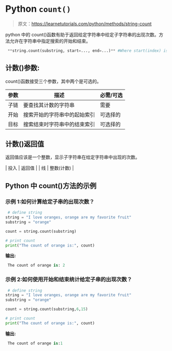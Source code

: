 # Python `count()`

> 原文：<https://learnetutorials.com/python/methods/string-count>

python 中的 count()函数有助于返回给定字符串中给定子字符串的出现次数。方法允许在字符串中指定搜索的开始和结束。

```py
 **string.count(substring, start=..., end=...)** #Where start(index) is starts from 0 

```

## 计数()参数:

count()函数接受三个参数，其中两个是可选的。

| 参数 | 描述 | 必需/可选 |
| --- | --- | --- |
| 子链 | 要查找其计数的字符串 | 需要 |
| 开始 | 搜索开始的字符串中的起始索引 | 可选择的 |
| 目标 | 搜索结束时字符串中的结束索引 | 可选择的 |

## 计数()返回值

返回值应该是一个整数，显示子字符串在给定字符串中出现的次数。

| 投入 | 返回值 |
| 线 | 整数(计数) |

## Python 中 count()方法的示例

### 示例 1:如何计算给定子串的出现次数？

```py
 # define string
string = "I love oranges, orange are my favorite fruit"
substring = "orange"

count = string.count(substring)

# print count
print("The count of orange is:", count) 

```

**输出:**

```py
 The count of orange is: 2 
```

### 示例 2:如何使用开始和结束统计给定子串的出现次数？

```py
 # define string
string = "I love oranges, orange are my favorite fruit"
substring = "orange"

count = string.count(substring,6,15)

# print count
print("The count of orange is:", count) 

```

**输出:**

```py
 The count of orange is:1 
```